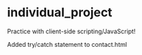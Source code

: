 # individual_project

Practice with client-side scripting/JavaScript!

Added try/catch statement to contact.html
